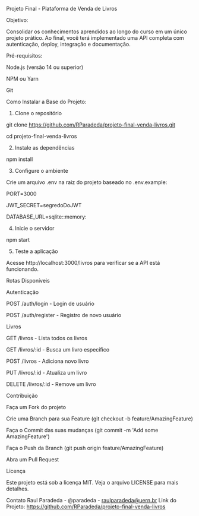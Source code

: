 Projeto Final - Plataforma de Venda de Livros

Objetivo:

Consolidar os conhecimentos aprendidos ao longo do curso em um único projeto prático. Ao final, você terá implementado uma API completa com autenticação, deploy, integração e documentação.


Pré-requisitos:

Node.js (versão 14 ou superior)

NPM ou Yarn

Git


Como Instalar a Base do Projeto:

1. Clone o repositório

git clone https://github.com/RParadeda/projeto-final-venda-livros.git

cd projeto-final-venda-livros

2. Instale as dependências

npm install

3. Configure o ambiente

Crie um arquivo .env na raiz do projeto baseado no .env.example:

PORT=3000

JWT_SECRET=segredoDoJWT

DATABASE_URL=sqlite::memory:

4. Inicie o servidor

npm start

5. Teste a aplicação

Acesse http://localhost:3000/livros para verificar se a API está funcionando.


Rotas Disponíveis


Autenticação

POST /auth/login - Login de usuário

POST /auth/register - Registro de novo usuário


Livros

GET /livros - Lista todos os livros

GET /livros/:id - Busca um livro específico

POST /livros - Adiciona novo livro

PUT /livros/:id - Atualiza um livro

DELETE /livros/:id - Remove um livro


Contribuição

Faça um Fork do projeto

Crie uma Branch para sua Feature (git checkout -b feature/AmazingFeature)

Faça o Commit das suas mudanças (git commit -m 'Add some AmazingFeature')

Faça o Push da Branch (git push origin feature/AmazingFeature)

Abra um Pull Request



Licença

Este projeto está sob a licença MIT. Veja o arquivo LICENSE para mais detalhes.

Contato
Raul Paradeda - @paradeda - raulparadeda@uern.br
Link do Projeto: https://github.com/RParadeda/projeto-final-venda-livros
